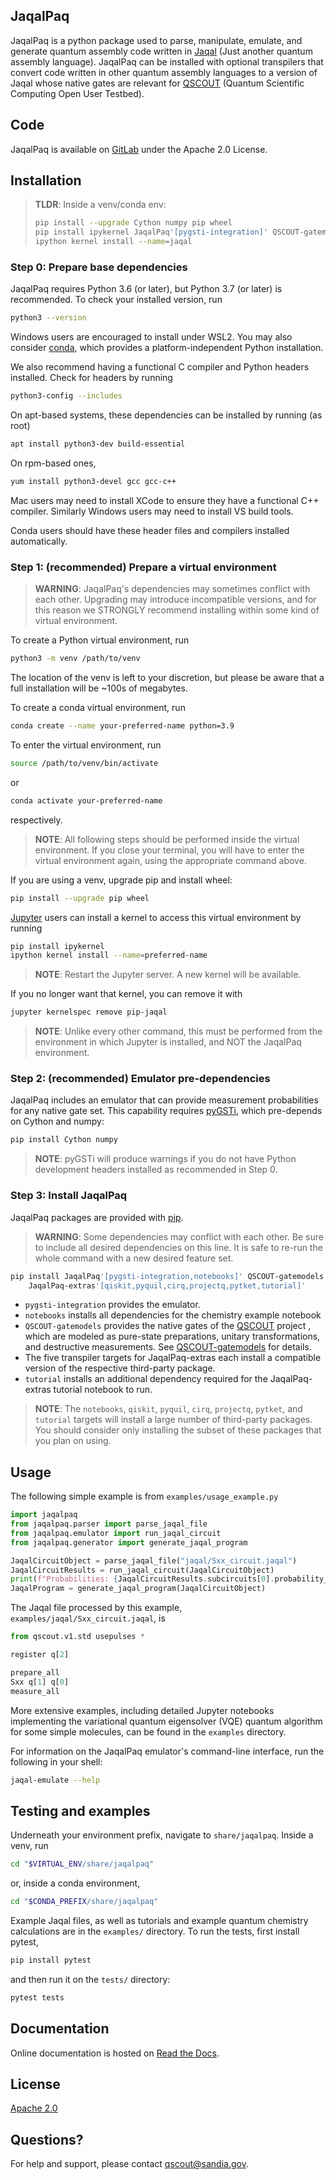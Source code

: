 JaqalPaq
--------

JaqalPaq is a python package used to parse, manipulate, emulate, and generate
quantum assembly code written in [Jaqal](https://qscout.sandia.gov/jaqal)
(Just another quantum assembly language).  JaqalPaq can be installed with
optional transpilers that convert code written in other quantum assembly
languages to a version of Jaqal whose native gates are relevant for
[QSCOUT](https://qscout.sandia.gov/) (Quantum Scientific Computing Open User
Testbed).

## Code

JaqalPaq is available on [GitLab](https://gitlab.com/jaqal/jaqalpaq) under
the Apache 2.0 License.

## Installation

> **TLDR**: Inside a venv/conda env:
>
> ```bash
> pip install --upgrade Cython numpy pip wheel
> pip install ipykernel JaqalPaq'[pygsti-integration]' QSCOUT-gatemodels
> ipython kernel install --name=jaqal
> ```

### Step 0: Prepare base dependencies

JaqalPaq requires Python 3.6 (or later), but Python 3.7 (or later) is
recommended.  To check your installed version, run

```bash
python3 --version
```

Windows users are encouraged to install under WSL2.  You may also consider
[conda](https://conda.io), which provides a platform-independent Python
installation.

We also recommend having a functional C compiler and Python headers installed.
Check for headers by running

```bash
python3-config --includes
```

On apt-based systems, these dependencies can be installed by running (as root)

```bash
apt install python3-dev build-essential
```

On rpm-based ones,

```bash
yum install python3-devel gcc gcc-c++
```

Mac users may need to install XCode to ensure they have a functional C++
compiler.  Similarly Windows users may need to install VS build tools.

Conda users should have these header files and compilers installed
automatically.

### Step 1: (recommended) Prepare a virtual environment

> **WARNING**: JaqalPaq's dependencies may sometimes conflict with each other.
> Upgrading may introduce incompatible versions, and for this reason we
> STRONGLY recommend installing within some kind of virtual environment.

To create a Python virtual environment, run

```bash
python3 -m venv /path/to/venv
```

The location of the venv is left to your discretion, but please be aware that
a full installation will be ~100s of megabytes.

To create a conda virtual environment, run

```bash
conda create --name your-preferred-name python=3.9
```

To enter the virtual environment, run

```bash
source /path/to/venv/bin/activate
```

or

```bash
conda activate your-preferred-name
```

respectively.

> **NOTE**: All following steps should be performed inside the virtual
> environment.  If you close your terminal, you will have to enter the virtual
> environment again, using the appropriate command above.

If you are using a venv, upgrade pip and install wheel:

```bash
pip install --upgrade pip wheel
```

[Jupyter](https://jupyter.org/) users can install a kernel to access this
virtual environment by running

```bash
pip install ipykernel
ipython kernel install --name=preferred-name
```

> **NOTE**: Restart the Jupyter server.  A new kernel will be available.

If you no longer want that kernel, you can remove it with

```bash
jupyter kernelspec remove pip-jaqal
```

> **NOTE**: Unlike every other command, this must be performed from the
> environment in which Jupyter is installed, and NOT the JaqalPaq environment.

### Step 2: (recommended) Emulator pre-dependencies

JaqalPaq includes an emulator that can provide measurement probabilities for
any native gate set.  This capability requires
[pyGSTi](https://www.pygsti.info/), which pre-depends on Cython and numpy:

```bash
pip install Cython numpy
```

> **NOTE**: pyGSTi will produce warnings if you do not have Python development
> headers installed as recommended in Step 0.

### Step 3: Install JaqalPaq

JaqalPaq packages are provided with [pip](https://pip.pypa.io/en/stable/).

> **WARNING**: Some dependencies may conflict with each other.  Be sure to
> include all desired dependencies on this line.  It is safe to re-run the
> whole command with a new desired feature set.

```bash
pip install JaqalPaq'[pygsti-integration,notebooks]' QSCOUT-gatemodels \
    JaqalPaq-extras'[qiskit,pyquil,cirq,projectq,pytket,tutorial]'
```

 - `pygsti-integration` provides the emulator.
 - `notebooks` installs all dependencies for the chemistry example notebook
 - `QSCOUT-gatemodels` provides the native gates of the
   [QSCOUT](https://qscout.sandia.gov/) project , which are modeled as
   pure-state  preparations, unitary transformations, and destructive
   measurements. See
   [QSCOUT-gatemodels](https://pypi.org/project/QSCOUT-gatemodels/) for
   details.
 - The five transpiler targets for JaqalPaq-extras each install a compatible
   version of the respective third-party package.
 - `tutorial` installs an additional dependency required for the
   JaqalPaq-extras tutorial notebook to run.

> **NOTE**: The `notebooks`, `qiskit`, `pyquil`, `cirq`, `projectq`, `pytket`,
> and `tutorial` targets will install a large number of third-party packages.
> You should consider only installing the subset of these packages that you
> plan on using.

## Usage

The following simple example is from `examples/usage_example.py`


```python
import jaqalpaq
from jaqalpaq.parser import parse_jaqal_file
from jaqalpaq.emulator import run_jaqal_circuit
from jaqalpaq.generator import generate_jaqal_program

JaqalCircuitObject = parse_jaqal_file("jaqal/Sxx_circuit.jaqal")
JaqalCircuitResults = run_jaqal_circuit(JaqalCircuitObject)
print(f"Probabilities: {JaqalCircuitResults.subcircuits[0].probability_by_str}")
JaqalProgram = generate_jaqal_program(JaqalCircuitObject)
```

The Jaqal file processed by this example, `examples/jaqal/Sxx_circuit.jaqal`, is

```python
from qscout.v1.std usepulses *

register q[2]

prepare_all
Sxx q[1] q[0]
measure_all
```

More extensive examples, including detailed Jupyter notebooks implementing the
variational quantum eigensolver (VQE) quantum algorithm for some simple
molecules, can be found in the `examples` directory.

For information on the JaqalPaq emulator's command-line interface, run the
following in your shell:

```bash
jaqal-emulate --help
```

## Testing and examples

Underneath your environment prefix, navigate to `share/jaqalpaq`.  Inside a
venv, run

```bash
cd "$VIRTUAL_ENV/share/jaqalpaq"
```

or, inside a conda environment,

```bash
cd "$CONDA_PREFIX/share/jaqalpaq"
```

Example Jaqal files, as well as tutorials and example quantum chemistry
calculations are in the `examples/` directory.  To run the tests, first
install pytest,

```bash
pip install pytest
```

and then run it on the `tests/` directory:

```bash
pytest tests
```

## Documentation

Online documentation is hosted on [Read the Docs](https://jaqalpaq.readthedocs.io).


## License
[Apache 2.0](https://choosealicense.com/licenses/apache-2.0/)

## Questions?

For help and support, please contact [qscout@sandia.gov](mailto:qscout@sandia.gov).
